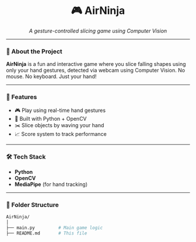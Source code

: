 <h1 align="center">🎮 AirNinja</h1>
<p align="center"><i>A gesture-controlled slicing game using Computer Vision</i></p>

---

### 🧠 About the Project

**AirNinja** is a fun and interactive game where you slice falling shapes using only your hand gestures, detected via webcam using Computer Vision. No mouse. No keyboard. Just your hand!

---

### 🚀 Features

- 🎮 Play using real-time hand gestures
- 🧠 Built with Python + OpenCV
- ✂️ Slice objects by waving your hand
- 📈 Score system to track performance

---

### 🛠️ Tech Stack

- **Python**
- **OpenCV**
- **MediaPipe** (for hand tracking)

---

### 📂 Folder Structure

```bash
AirNinja/
│
├── main.py         # Main game logic
├── README.md       # This file
